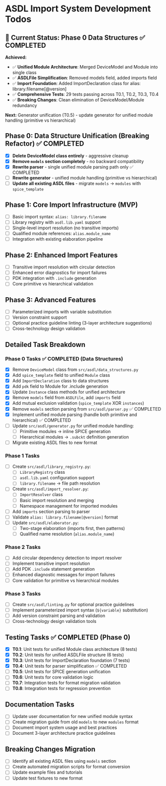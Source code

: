 # ASDL Import System Development Todos

## 🎯 Current Status: Phase 0 Data Structures ✅ COMPLETED

**Achieved:**
- ✅ **Unified Module Architecture**: Merged DeviceModel and Module into single class
- ✅ **ASDLFile Simplification**: Removed models field, added imports field
- ✅ **Import Foundation**: Added ImportDeclaration class for alias: library.filename[@version]
- ✅ **Comprehensive Tests**: 29 tests passing across T0.1, T0.2, T0.3, T0.4
- ✅ **Breaking Changes**: Clean elimination of DeviceModel/Module redundancy

**Next:** Generator unification (T0.5) - update generator for unified module handling (primitive vs hierarchical)

## Phase 0: Data Structure Unification (Breaking Refactor) ✅ COMPLETED
- [x] **Delete DeviceModel class entirely** - aggressive cleanup
- [x] **Remove `models` section completely** - no backward compatibility  
- [x] **Rewrite parser** - single unified module parsing path only ✅ COMPLETED
- [ ] **Rewrite generator** - unified module handling (primitive vs hierarchical)
- [ ] **Update all existing ASDL files** - migrate `models` → `modules` with `spice_template`

## Phase 1: Core Import Infrastructure (MVP)
- [ ] Basic import syntax: `alias: library.filename`
- [ ] Library registry with `asdl.lib.yaml` support
- [ ] Single-level import resolution (no transitive imports)
- [ ] Qualified module references: `alias.module_name`
- [ ] Integration with existing elaboration pipeline

## Phase 2: Enhanced Import Features
- [ ] Transitive import resolution with circular detection
- [ ] Enhanced error diagnostics for import failures
- [ ] PDK integration with `.include` generation
- [ ] Core primitive vs hierarchical validation

## Phase 3: Advanced Features
- [ ] Parameterized imports with variable substitution
- [ ] Version constraint support
- [ ] Optional practice guideline linting (3-layer architecture suggestions)
- [ ] Cross-technology design validation

## Detailed Task Breakdown

### Phase 0 Tasks ✅ COMPLETED (Data Structures)
- [x] Remove `DeviceModel` class from `src/asdl/data_structures.py`
- [x] Add `spice_template` field to unified `Module` class
- [x] Add `ImportDeclaration` class to data structures
- [x] Add `pdk` field to Module for .include generation
- [x] Update `Instance` class methods for unified architecture
- [x] Remove `models` field from `ASDLFile`, add `imports` field
- [x] Add mutual exclusion validation (`spice_template` XOR `instances`)
- [x] Remove `models` section parsing from `src/asdl/parser.py` ✅ COMPLETED
- [x] Implement unified module parsing (handle both primitive and hierarchical) ✅ COMPLETED
- [ ] Update `src/asdl/generator.py` for unified module handling:
  - [ ] Primitive modules → inline SPICE generation
  - [ ] Hierarchical modules → `.subckt` definition generation
- [ ] Migrate existing ASDL files to new format

### Phase 1 Tasks
- [ ] Create `src/asdl/library_registry.py`:
  - [ ] `LibraryRegistry` class
  - [ ] `asdl.lib.yaml` configuration support
  - [ ] `library.filename` → file path resolution
- [ ] Create `src/asdl/import_resolver.py`:
  - [ ] `ImportResolver` class
  - [ ] Basic import resolution and merging
  - [ ] Namespace management for imported modules
- [ ] Add `imports` section parsing to parser
- [ ] Validate `alias: library.filename[@version]` format
- [ ] Update `src/asdl/elaborator.py`:
  - [ ] Two-stage elaboration (imports first, then patterns)
  - [ ] Qualified name resolution (`alias.module_name`)

### Phase 2 Tasks
- [ ] Add circular dependency detection to import resolver
- [ ] Implement transitive import resolution
- [ ] Add PDK `.include` statement generation
- [ ] Enhanced diagnostic messages for import failures
- [ ] Core validation for primitive vs hierarchical modules

### Phase 3 Tasks
- [ ] Create `src/asdl/linting.py` for optional practice guidelines
- [ ] Implement parameterized import syntax (`${variable}` substitution)
- [ ] Add version constraint parsing and validation
- [ ] Cross-technology design validation tools

## Testing Tasks ✅ COMPLETED (Phase 0)
- [x] **T0.1**: Unit tests for unified Module class architecture (8 tests)
- [x] **T0.2**: Unit tests for unified ASDLFile structure (6 tests)  
- [x] **T0.3**: Unit tests for ImportDeclaration foundation (7 tests)
- [x] **T0.4**: Unit tests for parser simplification ✅ COMPLETED
- [ ] **T0.5**: Unit tests for SPICE generation unification
- [ ] **T0.6**: Unit tests for core validation logic
- [ ] **T0.7**: Integration tests for format migration validation
- [ ] **T0.8**: Integration tests for regression prevention

## Documentation Tasks
- [ ] Update user documentation for new unified module syntax
- [ ] Create migration guide from old `models` to new `modules` format
- [ ] Document import system usage and best practices
- [ ] Document 3-layer architecture practice guidelines

## Breaking Changes Migration
- [ ] Identify all existing ASDL files using `models` section
- [ ] Create automated migration scripts for format conversion
- [ ] Update example files and tutorials
- [ ] Update test fixtures to new format
